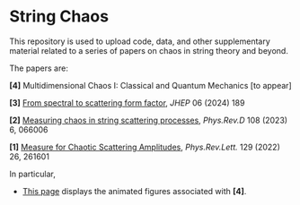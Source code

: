 # String Chaos

This repository is used to upload code, data, and other supplementary material related to a series of papers on chaos in string theory and beyond.

The papers are:

<b>[4]</b> Multidimensional Chaos I: Classical and Quantum Mechanics [to appear]

<b>[3]</b> <a href=https://inspirehep.net/literature/2764014>From spectral to scattering form factor</a>, <i>JHEP</i> 06 (2024) 189

<b>[2]</b> <a href=https://inspirehep.net/literature/2647254>Measuring chaos in string scattering processes</a>, <i>Phys.Rev.D</i> 108 (2023) 6, 066006

<b>[1]</b> <a href=https://inspirehep.net/literature/2126723>Measure for Chaotic Scattering Amplitudes</a>, <i>Phys.Rev.Lett.</i> 129 (2022) 26, 261601 

In particular,
- [This page](multi-dim-1/multi-dim-1.md) displays the animated figures associated with <b>[4]</b>.
